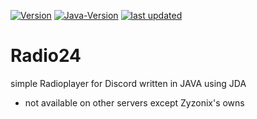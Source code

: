[![Version](https://img.shields.io/badge/Version-2.0%20-orange)]() 
[![Java-Version](https://img.shields.io/badge/Java%20JDK-14-blue)]()
[![last updated](https://img.shields.io/badge/last%20updated-27/12/2020-9cf)]()
# Radio24
simple Radioplayer for Discord written in JAVA using JDA
- not available on other servers except Zyzonix's owns

